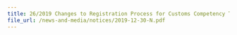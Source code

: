 ```yaml
---
title: 26/2019 Changes to Registration Process for Customs Competency Test for Declarants (SC401) 
file_url: /news-and-media/notices/2019-12-30-N.pdf
---
```

